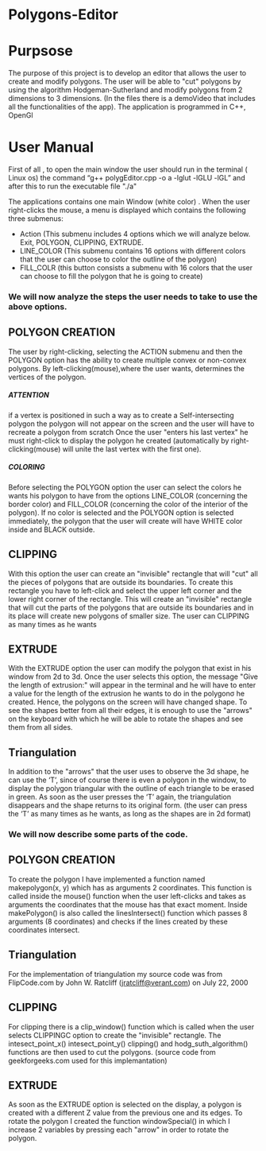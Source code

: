 # Polygons-Editor

# Purpsose

The purpose of this project is to develop an editor that allows the user to create and modify polygons. The user will be able to "cut" polygons
by using the algorithm Hodgeman-Sutherland and modify polygons from 2 dimensions to 3 dimensions. (In the files there is a demoVideo that includes all 
the functionalities of the app). 
The application is programmed in C++, OpenGl

# User Manual

First of all , to open the main window the user should run in the terminal ( Linux os) the command “g++ polygEditor.cpp  -o a -lglut -lGLU -lGL” and after this to run the 
executable file "./a"

The applications contains one main Window (white color) . When the user right-clicks the mouse, a menu is displayed which contains the following three submenus:
- Action (This submenu includes 4 options which we will analyze below. Exit, POLYGON, CLIPPING, EXTRUDE. 
- LINE_COLOR (This submenu contains 16 options with different colors that the user can choose to color the outline of the polygon)
- FILL_COLR (this button consists a submenu with 16 colors that the user can choose to fill the polygon that he is  going to create)


### We will now analyze the steps the user needs to take to use the above options.

## POLYGON CREATION

The user by right-clicking, selecting the ACTION submenu and then the POLYGON option has the ability to create multiple convex or non-convex polygons.
By left-clicking(mouse),where the user wants, determines the vertices of the polygon. 
##### ATTENTION
if a vertex is positioned in such a way as to create a Self-intersecting polygon the polygon will not appear on the screen and the user will
have to recreate a polygon from scratch
Once the user "enters his last vertex" he must right-click to display the polygon he created (automatically by right-clicking(mouse) will
unite the last vertex with the first one).
##### COLORING
Before selecting the POLYGON option the user can select the colors he wants his polygon to have from the options LINE_COLOR (concerning the border color) and 
FILL_COLOR (concerning the color of the interior of the polygon). If no color is selected and the POLYGON option is selected immediately, the polygon 
that the user will create will have WHITE color inside and BLACK outside.

## CLIPPING

With this option the user can create an "invisible" rectangle that will "cut" all the pieces of polygons that are outside its boundaries.
To create this rectangle you have to left-click and select the upper left corner and the lower right corner of the rectangle. This will create an "invisible" rectangle that will cut the parts of the polygons that are outside its boundaries and in its place will create new polygons of smaller size.
The user can CLIPPING as many times as he wants

## EXTRUDE

With the EXTRUDE option the user can modify the polygon that exist in his window from 2d to 3d. Once the user selects this option, the message 
"Give the length of extrusion:" will appear in the terminal and he will have to enter a value for the length of the extrusion he wants to do in the polygonσ he created. 
Hence, the polygons on the screen will have changed shape. To see the shapes better from all their edges, it is enough to use the "arrows" on the keyboard with which he will be able to rotate the shapes and see them from all sides.

## Τriangulation

In addition to the "arrows" that the user uses to observe the 3d shape, he can use the ‘T’, since of course there is even a polygon in the window, to display the polygon triangular with the outline of each triangle to be erased in green. As soon as the user presses the ‘T’ again, the triangulation disappears and the shape returns to its original form. (the user can press the ‘T’ as many times as he wants, as long as the shapes are in 2d format)


### We will now describe some parts of the code.

## POLYGON CREATION

To create the polygon I have implemented a function named makepolygon(x, y) which has as arguments 2 coordinates. This function is called inside the mouse() function when the user left-clicks and takes as arguments the coordinates that the mouse has that exact moment.
Inside makePolygon() is also called the linesIntersect() function which passes 8 arguments (8 coordinates) and checks if the lines created by these coordinates intersect.

## Τriangulation

For the implementation of triangulation my source code was from FlipCode.com by John W. Ratcliff (jratcliff@verant.com) on July 22, 2000  

## CLIPPING

For clipping there is a clip_window() function which is called when the user selects CLIPPINGC option to create the "invisible" rectangle. The intesect_point_x() intesect_point_y() clipping() and hodg_suth_algorithm() functions are then used to cut the polygons. (source code from geekforgeeks.com used for this implemantation)

## EXTRUDE

As soon as the EXTRUDE option is selected on the display, a polygon is created with a different Z value from the previous one and its edges. To rotate the polygon I created the function windowSpecial() in which I increase 2 variables by pressing each "arrow" in order to rotate the polygon.
